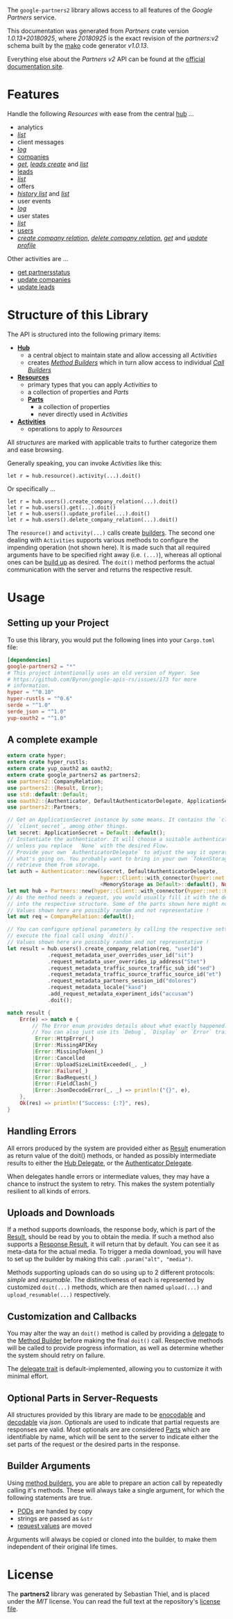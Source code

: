 <!---
DO NOT EDIT !
This file was generated automatically from 'src/mako/api/README.md.mako'
DO NOT EDIT !
-->
The `google-partners2` library allows access to all features of the *Google Partners* service.

This documentation was generated from *Partners* crate version *1.0.13+20180925*, where *20180925* is the exact revision of the *partners:v2* schema built by the [mako](http://www.makotemplates.org/) code generator *v1.0.13*.

Everything else about the *Partners* *v2* API can be found at the
[official documentation site](https://developers.google.com/partners/).
# Features

Handle the following *Resources* with ease from the central [hub](https://docs.rs/google-partners2/1.0.13+20180925/google_partners2/struct.Partners.html) ... 

* analytics
 * [*list*](https://docs.rs/google-partners2/1.0.13+20180925/google_partners2/struct.AnalyticListCall.html)
* client messages
 * [*log*](https://docs.rs/google-partners2/1.0.13+20180925/google_partners2/struct.ClientMessageLogCall.html)
* [companies](https://docs.rs/google-partners2/1.0.13+20180925/google_partners2/struct.Company.html)
 * [*get*](https://docs.rs/google-partners2/1.0.13+20180925/google_partners2/struct.CompanyGetCall.html), [*leads create*](https://docs.rs/google-partners2/1.0.13+20180925/google_partners2/struct.CompanyLeadCreateCall.html) and [*list*](https://docs.rs/google-partners2/1.0.13+20180925/google_partners2/struct.CompanyListCall.html)
* [leads](https://docs.rs/google-partners2/1.0.13+20180925/google_partners2/struct.Lead.html)
 * [*list*](https://docs.rs/google-partners2/1.0.13+20180925/google_partners2/struct.LeadListCall.html)
* offers
 * [*history list*](https://docs.rs/google-partners2/1.0.13+20180925/google_partners2/struct.OfferHistoryListCall.html) and [*list*](https://docs.rs/google-partners2/1.0.13+20180925/google_partners2/struct.OfferListCall.html)
* user events
 * [*log*](https://docs.rs/google-partners2/1.0.13+20180925/google_partners2/struct.UserEventLogCall.html)
* user states
 * [*list*](https://docs.rs/google-partners2/1.0.13+20180925/google_partners2/struct.UserStateListCall.html)
* [users](https://docs.rs/google-partners2/1.0.13+20180925/google_partners2/struct.User.html)
 * [*create company relation*](https://docs.rs/google-partners2/1.0.13+20180925/google_partners2/struct.UserCreateCompanyRelationCall.html), [*delete company relation*](https://docs.rs/google-partners2/1.0.13+20180925/google_partners2/struct.UserDeleteCompanyRelationCall.html), [*get*](https://docs.rs/google-partners2/1.0.13+20180925/google_partners2/struct.UserGetCall.html) and [*update profile*](https://docs.rs/google-partners2/1.0.13+20180925/google_partners2/struct.UserUpdateProfileCall.html)

Other activities are ...

* [get partnersstatus](https://docs.rs/google-partners2/1.0.13+20180925/google_partners2/struct.MethodGetPartnersstatuCall.html)
* [update companies](https://docs.rs/google-partners2/1.0.13+20180925/google_partners2/struct.MethodUpdateCompanyCall.html)
* [update leads](https://docs.rs/google-partners2/1.0.13+20180925/google_partners2/struct.MethodUpdateLeadCall.html)



# Structure of this Library

The API is structured into the following primary items:

* **[Hub](https://docs.rs/google-partners2/1.0.13+20180925/google_partners2/struct.Partners.html)**
    * a central object to maintain state and allow accessing all *Activities*
    * creates [*Method Builders*](https://docs.rs/google-partners2/1.0.13+20180925/google_partners2/trait.MethodsBuilder.html) which in turn
      allow access to individual [*Call Builders*](https://docs.rs/google-partners2/1.0.13+20180925/google_partners2/trait.CallBuilder.html)
* **[Resources](https://docs.rs/google-partners2/1.0.13+20180925/google_partners2/trait.Resource.html)**
    * primary types that you can apply *Activities* to
    * a collection of properties and *Parts*
    * **[Parts](https://docs.rs/google-partners2/1.0.13+20180925/google_partners2/trait.Part.html)**
        * a collection of properties
        * never directly used in *Activities*
* **[Activities](https://docs.rs/google-partners2/1.0.13+20180925/google_partners2/trait.CallBuilder.html)**
    * operations to apply to *Resources*

All *structures* are marked with applicable traits to further categorize them and ease browsing.

Generally speaking, you can invoke *Activities* like this:

```Rust,ignore
let r = hub.resource().activity(...).doit()
```

Or specifically ...

```ignore
let r = hub.users().create_company_relation(...).doit()
let r = hub.users().get(...).doit()
let r = hub.users().update_profile(...).doit()
let r = hub.users().delete_company_relation(...).doit()
```

The `resource()` and `activity(...)` calls create [builders][builder-pattern]. The second one dealing with `Activities` 
supports various methods to configure the impending operation (not shown here). It is made such that all required arguments have to be 
specified right away (i.e. `(...)`), whereas all optional ones can be [build up][builder-pattern] as desired.
The `doit()` method performs the actual communication with the server and returns the respective result.

# Usage

## Setting up your Project

To use this library, you would put the following lines into your `Cargo.toml` file:

```toml
[dependencies]
google-partners2 = "*"
# This project intentionally uses an old version of Hyper. See
# https://github.com/Byron/google-apis-rs/issues/173 for more
# information.
hyper = "^0.10"
hyper-rustls = "^0.6"
serde = "^1.0"
serde_json = "^1.0"
yup-oauth2 = "^1.0"
```

## A complete example

```Rust
extern crate hyper;
extern crate hyper_rustls;
extern crate yup_oauth2 as oauth2;
extern crate google_partners2 as partners2;
use partners2::CompanyRelation;
use partners2::{Result, Error};
use std::default::Default;
use oauth2::{Authenticator, DefaultAuthenticatorDelegate, ApplicationSecret, MemoryStorage};
use partners2::Partners;

// Get an ApplicationSecret instance by some means. It contains the `client_id` and 
// `client_secret`, among other things.
let secret: ApplicationSecret = Default::default();
// Instantiate the authenticator. It will choose a suitable authentication flow for you, 
// unless you replace  `None` with the desired Flow.
// Provide your own `AuthenticatorDelegate` to adjust the way it operates and get feedback about 
// what's going on. You probably want to bring in your own `TokenStorage` to persist tokens and
// retrieve them from storage.
let auth = Authenticator::new(&secret, DefaultAuthenticatorDelegate,
                              hyper::Client::with_connector(hyper::net::HttpsConnector::new(hyper_rustls::TlsClient::new())),
                              <MemoryStorage as Default>::default(), None);
let mut hub = Partners::new(hyper::Client::with_connector(hyper::net::HttpsConnector::new(hyper_rustls::TlsClient::new())), auth);
// As the method needs a request, you would usually fill it with the desired information
// into the respective structure. Some of the parts shown here might not be applicable !
// Values shown here are possibly random and not representative !
let mut req = CompanyRelation::default();

// You can configure optional parameters by calling the respective setters at will, and
// execute the final call using `doit()`.
// Values shown here are possibly random and not representative !
let result = hub.users().create_company_relation(req, "userId")
             .request_metadata_user_overrides_user_id("sit")
             .request_metadata_user_overrides_ip_address("Stet")
             .request_metadata_traffic_source_traffic_sub_id("sed")
             .request_metadata_traffic_source_traffic_source_id("et")
             .request_metadata_partners_session_id("dolores")
             .request_metadata_locale("kasd")
             .add_request_metadata_experiment_ids("accusam")
             .doit();

match result {
    Err(e) => match e {
        // The Error enum provides details about what exactly happened.
        // You can also just use its `Debug`, `Display` or `Error` traits
         Error::HttpError(_)
        |Error::MissingAPIKey
        |Error::MissingToken(_)
        |Error::Cancelled
        |Error::UploadSizeLimitExceeded(_, _)
        |Error::Failure(_)
        |Error::BadRequest(_)
        |Error::FieldClash(_)
        |Error::JsonDecodeError(_, _) => println!("{}", e),
    },
    Ok(res) => println!("Success: {:?}", res),
}

```
## Handling Errors

All errors produced by the system are provided either as [Result](https://docs.rs/google-partners2/1.0.13+20180925/google_partners2/enum.Result.html) enumeration as return value of 
the doit() methods, or handed as possibly intermediate results to either the 
[Hub Delegate](https://docs.rs/google-partners2/1.0.13+20180925/google_partners2/trait.Delegate.html), or the [Authenticator Delegate](https://docs.rs/yup-oauth2/*/yup_oauth2/trait.AuthenticatorDelegate.html).

When delegates handle errors or intermediate values, they may have a chance to instruct the system to retry. This 
makes the system potentially resilient to all kinds of errors.

## Uploads and Downloads
If a method supports downloads, the response body, which is part of the [Result](https://docs.rs/google-partners2/1.0.13+20180925/google_partners2/enum.Result.html), should be
read by you to obtain the media.
If such a method also supports a [Response Result](https://docs.rs/google-partners2/1.0.13+20180925/google_partners2/trait.ResponseResult.html), it will return that by default.
You can see it as meta-data for the actual media. To trigger a media download, you will have to set up the builder by making
this call: `.param("alt", "media")`.

Methods supporting uploads can do so using up to 2 different protocols: 
*simple* and *resumable*. The distinctiveness of each is represented by customized 
`doit(...)` methods, which are then named `upload(...)` and `upload_resumable(...)` respectively.

## Customization and Callbacks

You may alter the way an `doit()` method is called by providing a [delegate](https://docs.rs/google-partners2/1.0.13+20180925/google_partners2/trait.Delegate.html) to the 
[Method Builder](https://docs.rs/google-partners2/1.0.13+20180925/google_partners2/trait.CallBuilder.html) before making the final `doit()` call. 
Respective methods will be called to provide progress information, as well as determine whether the system should 
retry on failure.

The [delegate trait](https://docs.rs/google-partners2/1.0.13+20180925/google_partners2/trait.Delegate.html) is default-implemented, allowing you to customize it with minimal effort.

## Optional Parts in Server-Requests

All structures provided by this library are made to be [enocodable](https://docs.rs/google-partners2/1.0.13+20180925/google_partners2/trait.RequestValue.html) and 
[decodable](https://docs.rs/google-partners2/1.0.13+20180925/google_partners2/trait.ResponseResult.html) via *json*. Optionals are used to indicate that partial requests are responses 
are valid.
Most optionals are are considered [Parts](https://docs.rs/google-partners2/1.0.13+20180925/google_partners2/trait.Part.html) which are identifiable by name, which will be sent to 
the server to indicate either the set parts of the request or the desired parts in the response.

## Builder Arguments

Using [method builders](https://docs.rs/google-partners2/1.0.13+20180925/google_partners2/trait.CallBuilder.html), you are able to prepare an action call by repeatedly calling it's methods.
These will always take a single argument, for which the following statements are true.

* [PODs][wiki-pod] are handed by copy
* strings are passed as `&str`
* [request values](https://docs.rs/google-partners2/1.0.13+20180925/google_partners2/trait.RequestValue.html) are moved

Arguments will always be copied or cloned into the builder, to make them independent of their original life times.

[wiki-pod]: http://en.wikipedia.org/wiki/Plain_old_data_structure
[builder-pattern]: http://en.wikipedia.org/wiki/Builder_pattern
[google-go-api]: https://github.com/google/google-api-go-client

# License
The **partners2** library was generated by Sebastian Thiel, and is placed 
under the *MIT* license.
You can read the full text at the repository's [license file][repo-license].

[repo-license]: https://github.com/Byron/google-apis-rsblob/master/LICENSE.md

